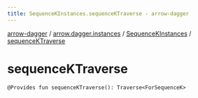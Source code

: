 ```yaml
---
title: SequenceKInstances.sequenceKTraverse - arrow-dagger
---
```


[arrow-dagger](../../index.html) / [arrow.dagger.instances](../index.html) / [SequenceKInstances](index.html) / [sequenceKTraverse](./sequence-k-traverse.html)

# sequenceKTraverse

`@Provides fun sequenceKTraverse(): Traverse<ForSequenceK>`